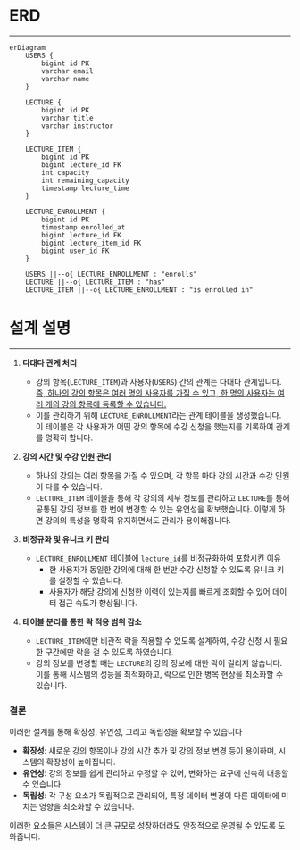 # ERD

---
```mermaid
erDiagram
    USERS {
        bigint id PK
        varchar email
        varchar name
    }

    LECTURE {
        bigint id PK
        varchar title
        varchar instructor
    }

    LECTURE_ITEM {
        bigint id PK
        bigint lecture_id FK
        int capacity
        int remaining_capacity
        timestamp lecture_time
    }

    LECTURE_ENROLLMENT {
        bigint id PK
        timestamp enrolled_at
        bigint lecture_id FK
        bigint lecture_item_id FK
        bigint user_id FK
    }

    USERS ||--o{ LECTURE_ENROLLMENT : "enrolls"
    LECTURE ||--o{ LECTURE_ITEM : "has"
    LECTURE_ITEM ||--o{ LECTURE_ENROLLMENT : "is enrolled in"
```

# 설계 설명

---
1. **다대다 관계 처리**  
   - 강의 항목(`LECTURE_ITEM`)과 사용자(`USERS`) 간의 관계는 다대다 관계입니다. <u>즉, 하나의 강의 항목은 여러 명의 사용자를 가질 수 있고, 한 명의 사용자는 여러 개의 강의 항목에 등록할 수 있습니다.</u>
   - 이를 관리하기 위해 `LECTURE_ENROLLMENT`라는 관계 테이블을 생성했습니다. 이 테이블은 각 사용자가 어떤 강의 항목에 수강 신청을 했는지를 기록하여 관계를 명확히 합니다.

2. **강의 시간 및 수강 인원 관리**  
   - 하나의 강의는 여러 항목을 가질 수 있으며, 각 항목 마다 강의 시간과 수강 인원이 다를 수 있습니다.
   - `LECTURE_ITEM` 테이블을 통해 각 강의의 세부 정보를 관리하고 `LECTURE`를 통해 공통된 강의 정보를 한 번에 변경할 수 있는 유연성을 확보했습니다. 이렇게 하면 강의의 특성을 명확히 유지하면서도 관리가 용이해집니다.

3. **비정규화 및 유니크 키 관리**  
   - `LECTURE_ENROLLMENT` 테이블에 `lecture_id`를 비정규화하여 포함시킨 이유 
     - 한 사용자가 동일한 강의에 대해 한 번만 수강 신청할 수 있도록 유니크 키를 설정할 수 있습니다. 
     - 사용자가 해당 강의에 신청한 이력이 있는지를 빠르게 조회할 수 있어 데이터 접근 속도가 향상됩니다.

4. **테이블 분리를 통한 락 적용 범위 감소**  
   - `LECTURE_ITEM`에만 비관적 락을 적용할 수 있도록 설계하여, 수강 신청 시 필요한 구간에만 락을 걸 수 있도록 하였습니다. 
   - 강의 정보를 변경할 때는 `LECTURE`의 강의 정보에 대한 락이 걸리지 않습니다. 이를 통해 시스템의 성능을 최적화하고, 락으로 인한 병목 현상을 최소화할 수 있습니다.

### 결론
이러한 설계를 통해 확장성, 유연성, 그리고 독립성을 확보할 수 있습니다

- **확장성**: 새로운 강의 항목이나 강의 시간 추가 및 강의 정보 변경 등이 용이하며, 시스템의 확장성이 높아집니다.
- **유연성**: 강의 정보를 쉽게 관리하고 수정할 수 있어, 변화하는 요구에 신속히 대응할 수 있습니다.
- **독립성**: 각 구성 요소가 독립적으로 관리되어, 특정 데이터 변경이 다른 데이터에 미치는 영향을 최소화할 수 있습니다.

이러한 요소들은 시스템이 더 큰 규모로 성장하더라도 안정적으로 운영될 수 있도록 도와줍니다.
